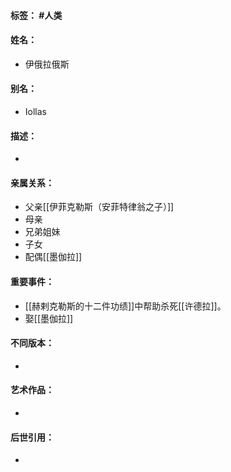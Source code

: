 #### 标签： #人类
#### 姓名：
- 伊俄拉俄斯
#### 别名：
- Iollas
#### 描述：
- 
#### 亲属关系：
- 父亲[[伊菲克勒斯（安菲特律翁之子）]]
- 母亲
- 兄弟姐妹
- 子女
- 配偶[[墨伽拉]]
#### 重要事件：
- [[赫剌克勒斯的十二件功绩]]中帮助杀死[[许德拉]]。
- 娶[[墨伽拉]]
#### 不同版本：
- 
#### 艺术作品：
- 
#### 后世引用：
- 